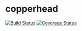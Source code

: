 copperhead
===========

[![Build Status](https://travis-ci.org/luketighe/copperhead.svg?branch=master)](https://travis-ci.org/luketighe/copperhead)
[![Coverage Status](https://coveralls.io/repos/luketighe/copperhead/badge.png)](https://coveralls.io/r/luketighe/copperhead)

